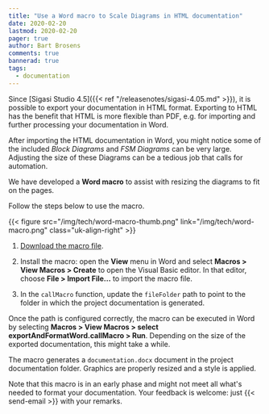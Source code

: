 ```yaml
---
title: "Use a Word macro to Scale Diagrams in HTML documentation"
date: 2020-02-20
lastmod: 2020-02-20
pager: true
author: Bart Brosens
comments: true
bannerad: true
tags:
  - documentation
---
```


Since [Sigasi Studio 4.5]({{< ref "/releasenotes/sigasi-4.05.md" >}}), it is possible to export your documentation in HTML format.
Exporting to HTML has the benefit that HTML is more flexible than PDF, e.g. for importing and further processing your documentation in Word.

After importing the HTML documentation in Word, you might notice some of the included *Block Diagrams* and *FSM Diagrams* can be very large.
Adjusting the size of these Diagrams can be a tedious job that calls for automation.

We have developed a **Word macro** to assist with resizing the diagrams to fit on the pages.

Follow the steps below to use the macro.

{{< figure src="/img/tech/word-macro-thumb.png" link="/img/tech/word-macro.png" class="uk-align-right" >}}

1. <a href="/resources/tech/exportAndFormatWord.bas" download="/resources/tech/exportAndFormatWord.bas">Download the macro file</a>.

2. Install the macro: open the **View** menu in Word and select **Macros > View Macros > Create** to open the Visual Basic editor.
In that editor, choose **File > Import File...** to import the macro file.

3. In the `callMacro` function, update the `fileFolder` path to point to the folder in which the project documentation is generated.

Once the path is configured correctly, the macro can be executed in Word by selecting **Macros > View Macros > select exportAndFormatWord.callMacro > Run**.
Depending on the size of the exported documentation, this might take a while.

The macro generates a `documentation.docx` document in the project documentation folder.
Graphics are properly resized and a style is applied.

Note that this macro is in an early phase and might not meet all what's needed to format your documentation.
Your feedback is welcome: just {{< send-email >}} with your remarks.

